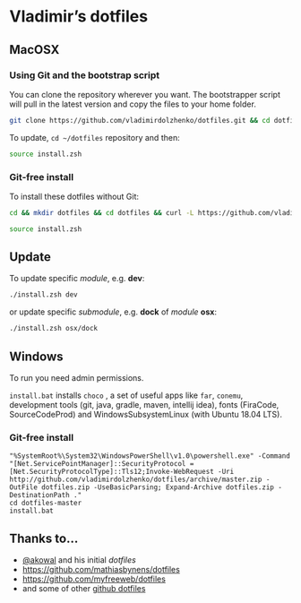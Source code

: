 # Vladimir’s dotfiles

## MacOSX
### Using Git and the bootstrap script

You can clone the repository wherever you want. The bootstrapper script will pull in the latest version and copy the files to your home folder.

```bash
git clone https://github.com/vladimirdolzhenko/dotfiles.git && cd dotfiles && source install.zsh
```

To update, `cd ~/dotfiles` repository and then:

```bash
source install.zsh
```

### Git-free install

To install these dotfiles without Git:

```bash
cd && mkdir dotfiles && cd dotfiles && curl -L https://github.com/vladimirdolzhenko/dotfiles/tarball/master | tar -xzv --strip-components 1 --exclude={README.md,LICENSE}
```

```bash
source install.zsh
```

## Update

To update specific _module_, e.g. **dev**:
```bash
./install.zsh dev
```

or update specific _submodule_, e.g. **dock** of _module_ **osx**:

```bash
./install.zsh osx/dock
```

## Windows

To run you need admin permissions.

`install.bat` installs `choco` , a set of useful apps like `far`, `conemu`, development tools (git, java, gradle, maven, intellij idea), fonts (FiraCode, SourceCodeProd) and WindowsSubsystemLinux (with Ubuntu 18.04 LTS).

### Git-free install

```
"%SystemRoot%\System32\WindowsPowerShell\v1.0\powershell.exe" -Command "[Net.ServicePointManager]::SecurityProtocol = [Net.SecurityProtocolType]::Tls12;Invoke-WebRequest -Uri http://github.com/vladimirdolzhenko/dotfiles/archive/master.zip -OutFile dotfiles.zip -UseBasicParsing; Expand-Archive dotfiles.zip -DestinationPath ."
cd dotfiles-master
install.bat
```

## Thanks to…

* [@akowal](https://github.com/akowal) and his initial _dotfiles_
* https://github.com/mathiasbynens/dotfiles
* https://github.com/myfreeweb/dotfiles
* and some of other [github dotfiles](https://dotfiles.github.io/)
